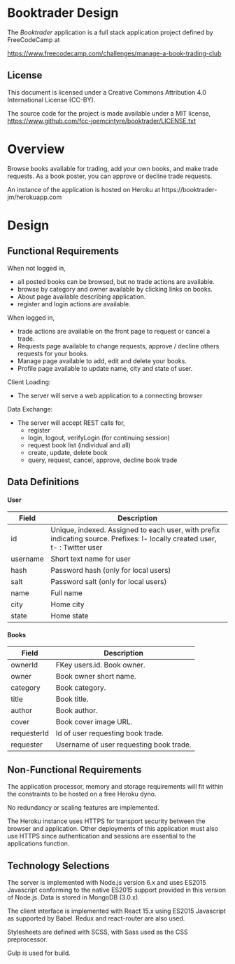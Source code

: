 # Booktrader Design

The *Booktrader* application is a full stack application project defined by
FreeCodeCamp at

https://www.freecodecamp.com/challenges/manage-a-book-trading-club

## License
This document is licensed under a Creative Commons Attribution 4.0
International License (CC-BY).

The source code for the project is made available under a MIT license,
https://www.github.com/fcc-joemcintyre/booktrader/LICENSE.txt

# Overview

Browse books available for trading, add your own books, and make trade
requests. As a book poster, you can approve or decline trade requests.

An instance of the application is hosted on Heroku at
https://booktrader-jm/herokuapp.com

# Design

## Functional Requirements

When not logged in,

- all posted books can be browsed, but no trade actions are
available.
- browse by category and owner available by clicking links on books.
- About page available describing application.
- register and login actions are available.

When logged in,

- trade actions are available on the front page to request or cancel a trade.
- Requests page available to change requests, approve / decline others requests
for your books.
- Manage page available to add, edit and delete your books.
- Profile page available to update name, city and state of user.

Client Loading:

- The server will serve a web application to a connecting browser

Data Exchange:

- The server will accept REST calls for,
  - register
  - login, logout, verifyLogin (for continuing session)
  - request book list (individual and all)
  - create, update, delete book
  - query, request, cancel, approve, decline book trade

## Data Definitions

#### User

| Field    | Description |
| -------- | ----------- |
| id       | Unique, indexed. Assigned to each user, with prefix indicating source. Prefixes: l- locally created user, t- : Twitter user |
| username | Short text name for user |
| hash     | Password hash (only for local users)|
| salt     | Password salt (only for local users)|
| name     | Full name |
| city     | Home city |
| state    | Home state |

#### Books

| Field       | Description |
| ----------- | ----------- |
| ownerId     | FKey users.id. Book owner. |
| owner       | Book owner short name. |
| category    | Book category. |
| title       | Book title. |
| author      | Book author. |
| cover       | Book cover image URL. |
| requesterId | Id of user requesting book trade. |
| requester   | Username of user requesting book trade. |

## Non-Functional Requirements

The application processor, memory and storage requirements will fit within the
constraints to be hosted on a free Heroku dyno.

No redundancy or scaling features are implemented.

The Heroku instance uses HTTPS for transport security between the browser and
application. Other deployments of this application must also use HTTPS since
authentication and sessions are essential to the applications function.

## Technology Selections

The server is implemented with Node.js version 6.x and uses ES2015 Javascript
conforming to the native ES2015 support provided in this version of Node.js.
Data is stored in MongoDB (3.0.x).

The client interface is implemented with React 15.x using ES2015 Javascript
as supported by Babel. Redux and react-router are also used.

Stylesheets are defined with SCSS, with Sass used as the CSS preprocessor.

Gulp is used for build.
